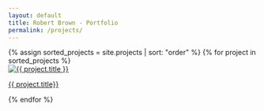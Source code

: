 ```yaml
---
layout: default
title: Robert Brown - Portfolio
permalink: /projects/
---
```


<div class="gallery-container">
<div class="project-gallery">
    {% assign sorted_projects = site.projects | sort: "order" %}
    {% for project in sorted_projects %}
      <div class="gallery-item">
        <a href="{{ project.url | relative_url }}">
          <img src="{{ project.image | relative_url }}" alt="{{ project.title }}" />
          <p>{{ project.title}}</p>
        </a>
      </div>
    {% endfor %}
</div>
</div>
